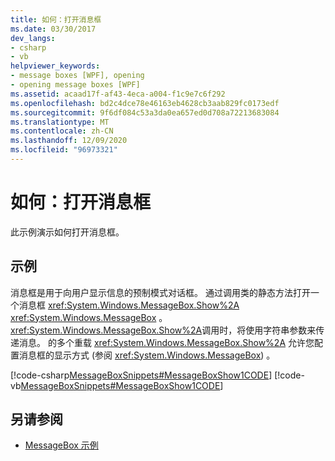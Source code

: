 ```yaml
---
title: 如何：打开消息框
ms.date: 03/30/2017
dev_langs:
- csharp
- vb
helpviewer_keywords:
- message boxes [WPF], opening
- opening message boxes [WPF]
ms.assetid: acaad17f-af43-4eca-a004-f1c9e7c6f292
ms.openlocfilehash: bd2c4dce78e46163eb4628cb3aab829fc0173edf
ms.sourcegitcommit: 9f6df084c53a3da0ea657ed0d708a72213683084
ms.translationtype: MT
ms.contentlocale: zh-CN
ms.lasthandoff: 12/09/2020
ms.locfileid: "96973321"
---
```

# <a name="how-to-open-a-message-box"></a>如何：打开消息框
此示例演示如何打开消息框。  
  
## <a name="example"></a>示例  
 消息框是用于向用户显示信息的预制模式对话框。 通过调用类的静态方法打开一个消息框 <xref:System.Windows.MessageBox.Show%2A> <xref:System.Windows.MessageBox> 。 <xref:System.Windows.MessageBox.Show%2A>调用时，将使用字符串参数来传递消息。 的多个重载 <xref:System.Windows.MessageBox.Show%2A> 允许您配置消息框的显示方式 (参阅 <xref:System.Windows.MessageBox>) 。  
  
 [!code-csharp[MessageBoxSnippets#MessageBoxShow1CODE](~/samples/snippets/csharp/VS_Snippets_Wpf/MessageBoxSnippets/CSharp/Show1Window.xaml.cs#messageboxshow1code)]
 [!code-vb[MessageBoxSnippets#MessageBoxShow1CODE](~/samples/snippets/visualbasic/VS_Snippets_Wpf/MessageBoxSnippets/visualbasic/show1window.xaml.vb#messageboxshow1code)]  
  
## <a name="see-also"></a>另请参阅

- [MessageBox 示例](https://github.com/Microsoft/WPF-Samples/tree/master/Windows/MessageBox)
